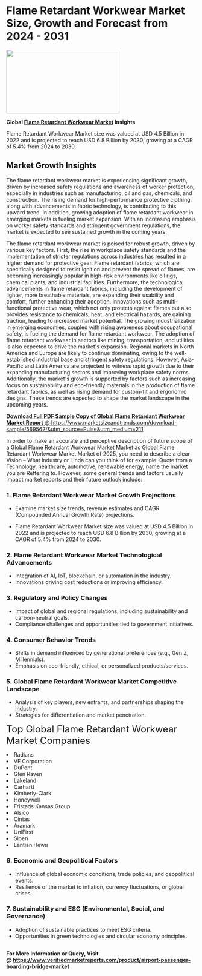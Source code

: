 <H1>Flame Retardant Workwear Market Size, Growth and Forecast from 2024 - 2031</H1><img class="aligncenter size-medium wp-image-584254" src="https://thirdeyenews.in/wp-content/uploads/2024/09/Global-Market-Research-300x168.jpeg" alt="" width="300" height="168" /><p><strong>Global&nbsp;<a href="https://www.marketsizeandtrends.com/download-sample/569562/&amp;utm_source=Pulse&amp;utm_medium=211">Flame Retardant Workwear Market</a> Insights</strong></p><p>Flame Retardant Workwear Market size was valued at USD 4.5 Billion in 2022 and is projected to reach USD 6.8 Billion by 2030, growing at a CAGR of 5.4% from 2024 to 2030.</p><p><h2>Market Growth Insights</h2> <p>The flame retardant workwear market is experiencing significant growth, driven by increased safety regulations and awareness of worker protection, especially in industries such as manufacturing, oil and gas, chemicals, and construction. The rising demand for high-performance protective clothing, along with advancements in fabric technology, is contributing to this upward trend. In addition, growing adoption of flame retardant workwear in emerging markets is fueling market expansion. With an increasing emphasis on worker safety standards and stringent government regulations, the market is expected to see sustained growth in the coming years.</p> <p><a href="download_sample_link"></a></p> <p>The flame retardant workwear market is poised for robust growth, driven by various key factors. First, the rise in workplace safety standards and the implementation of stricter regulations across industries has resulted in a higher demand for protective gear. Flame retardant fabrics, which are specifically designed to resist ignition and prevent the spread of flames, are becoming increasingly popular in high-risk environments like oil rigs, chemical plants, and industrial facilities. Furthermore, the technological advancements in flame retardant fabrics, including the development of lighter, more breathable materials, are expanding their usability and comfort, further enhancing their adoption. Innovations such as multi-functional protective wear, which not only protects against flames but also provides resistance to chemicals, heat, and electrical hazards, are gaining traction, leading to increased market potential. The growing industrialization in emerging economies, coupled with rising awareness about occupational safety, is fueling the demand for flame retardant workwear. The adoption of flame retardant workwear in sectors like mining, transportation, and utilities is also expected to drive the market's expansion. Regional markets in North America and Europe are likely to continue dominating, owing to the well-established industrial base and stringent safety regulations. However, Asia-Pacific and Latin America are projected to witness rapid growth due to their expanding manufacturing sectors and improving workplace safety norms. Additionally, the market's growth is supported by factors such as increasing focus on sustainability and eco-friendly materials in the production of flame retardant fabrics, as well as rising demand for custom-fit and ergonomic designs. These trends are expected to shape the market landscape in the upcoming years.</p> <p><a href="get_more_link"></p><p><span class=""><strong>Download Full PDF Sample Copy of Global Flame Retardant Workwear Market Report</strong> @ <a href="https://www.marketsizeandtrends.com/download-sample/569562/&amp;utm_source=Pulse&amp;utm_medium=211" target="_blank">https://www.marketsizeandtrends.com/download-sample/569562/&amp;utm_source=Pulse&amp;utm_medium=211</a></span></p><p>In order to make an accurate and perceptive description of future scope of a Global&nbsp;Flame Retardant Workwear Market Market as Global&nbsp;Flame Retardant Workwear Market Market of 2025, you need to describe a clear Vision &ndash; What Industry or Linda can you think of for example: Quote from a Technology, healthcare, automotive, renewable energy, name the market you are Reffering to. However, some general trends and factors usually impact market reports and their future outlook include:</p><h3>1.&nbsp;<strong>Flame Retardant Workwear Market Growth Projections</strong></h3><ul><li>Examine market size trends, revenue estimates and CAGR (Compounded Annual Growth Rate) projections.</li><li><p>Flame Retardant Workwear Market size was valued at USD 4.5 Billion in 2022 and is projected to reach USD 6.8 Billion by 2030, growing at a CAGR of 5.4% from 2024 to 2030.</p></li></ul><h3>2.&nbsp;<strong>Flame Retardant Workwear Market Technological Advancements</strong></h3><ul><li>Integration of AI, IoT, blockchain, or automation in the industry.</li><li>Innovations driving cost reductions or improving efficiency.</li></ul><h3>3.&nbsp;<strong>Regulatory and Policy Changes</strong></h3><ul><li>Impact of global and regional regulations, including sustainability and carbon-neutral goals.</li><li>Compliance challenges and opportunities tied to government initiatives.</li></ul><h3>4.&nbsp;<strong>Consumer Behavior Trends</strong></h3><ul><li>Shifts in demand influenced by generational preferences (e.g., Gen Z, Millennials).</li><li>Emphasis on eco-friendly, ethical, or personalized products/services.</li></ul><h3>5.&nbsp;<strong>Global Flame Retardant Workwear Market Competitive Landscape</strong></h3><ul><li>Analysis of key players, new entrants, and partnerships shaping the industry.</li><li>Strategies for differentiation and market penetration.</li></ul><p data-pm-slice="1 1 []"><span style="color: inherit; font-family: inherit; font-size: 25px;">Top Global Flame Retardant Workwear Market Companies</span></p><div class="" data-test-id=""><p><li>Radians</li><li> VF Corporation</li><li> DuPont</li><li> Glen Raven</li><li> Lakeland</li><li> Carhartt</li><li> Kimberly-Clark</li><li> Honeywell</li><li> Fristads Kansas Group</li><li> Alsico</li><li> Cintas</li><li> Aramark</li><li> UniFirst</li><li> Sioen</li><li> Lantian Hewu</li></p></div><h3>6.&nbsp;<strong>Economic and Geopolitical Factors</strong></h3><ul><li>Influence of global economic conditions, trade policies, and geopolitical events.</li><li>Resilience of the market to inflation, currency fluctuations, or global crises.</li></ul><h3>7.&nbsp;<strong>Sustainability and ESG (Environmental, Social, and Governance)</strong></h3><ul><li>Adoption of sustainable practices to meet ESG criteria.</li><li>Opportunities in green technologies and circular economy principles.</li></ul><h2><strong style="font-size: 14px;">For More Information or Query, Visit @&nbsp;</strong><a style="background-color: #ffffff; font-size: 14px;" href="https://www.marketsizeandtrends.com/report/flame-retardant-workwear-market/" target="_blank">https://www.verifiedmarketreports.com/product/airport-passenger-boarding-bridge-market</a></h2>
